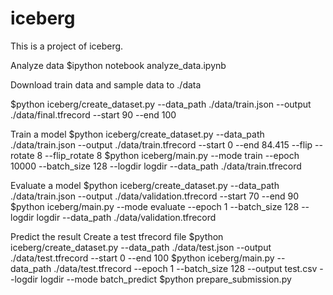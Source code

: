 # iceberg
This  is a project of iceberg.

Analyze data
$ipython notebook analyze_data.ipynb

Download train data and sample data to ./data

$python iceberg/create_dataset.py --data_path ./data/train.json --output ./data/final.tfrecord --start 90 --end 100

Train a model
$python iceberg/create_dataset.py --data_path ./data/train.json --output ./data/train.tfrecord --start 0 --end 84.415 --flip --rotate 8 --flip_rotate 8
$python iceberg/main.py  --mode train --epoch 10000 --batch_size 128 --logdir logdir  --data_path ./data/train.tfrecord

Evaluate a model
$python iceberg/create_dataset.py --data_path ./data/train.json --output ./data/validation.tfrecord --start 70 --end 90
$python iceberg/main.py  --mode evaluate --epoch 1 --batch_size 128 --logdir logdir  --data_path ./data/validation.tfrecord

Predict the result
Create a test tfrecord file
$python iceberg/create_dataset.py --data_path ./data/test.json --output ./data/test.tfrecord --start 0 --end 100
$python iceberg/main.py --data_path ./data/test.tfrecord --epoch 1 --batch_size 128 --output test.csv --logdir logdir --mode batch_predict
$python prepare_submission.py